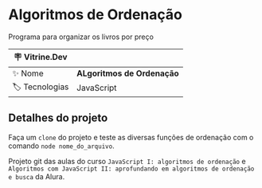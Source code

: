 # Algoritmos de Ordenação

Programa para organizar os livros por preço

| :placard: Vitrine.Dev |     |
| -------------  | --- |
| :sparkles: Nome        | **ALgoritmos de Ordenação**
| :label: Tecnologias | JavaScript

## Detalhes do projeto

Faça um `clone` do projeto e teste as diversas funções de ordenação com o comando `node nome_do_arquivo`.


Projeto git das aulas do curso `JavaScript I: algoritmos de ordenação` e `Algoritmos com JavaScript II: aprofundando em algoritmos de ordenação e busca` da Alura.
